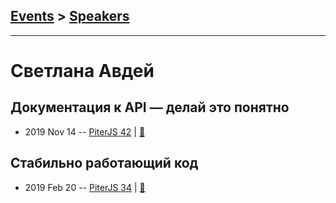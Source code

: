 ## [Events](../README.md) > [Speakers](../speakers.md)
---

# Светлана Авдей

## Документация к API — делай это понятно
- 2019 Nov 14 -- [PiterJS 42](https://www.youtube.com/watch?v=EoMd-8w-DfA&t=3970)  | [:notebook:](https://github.com/piterjs/slides/blob/master/meetup%3D42/speech%3Dapi-documenting.pdf)  
## Стабильно работающий код
- 2019 Feb 20 -- [PiterJS 34](https://www.youtube.com/watch?v=sy3PfCEwbT4)  | [:notebook:](https://fs.piterjs.org/events/34/avdey.pdf)  
